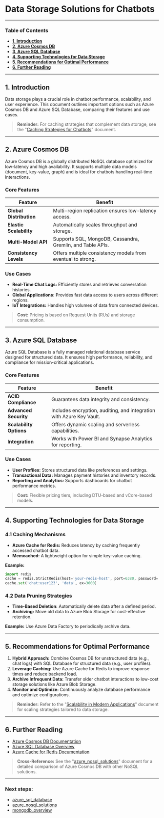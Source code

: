 # **Data Storage Solutions for Chatbots**

---

### **Table of Contents**

- [**1. Introduction**](#1-introduction)
- [**2. Azure Cosmos DB**](#2-azure-cosmos-db)
- [**3. Azure SQL Database**](#3-azure-sql-database)
- [**4. Supporting Technologies for Data Storage**](#4-supporting-technologies-for-data-storage)
- [**5. Recommendations for Optimal Performance**](#5-recommendations-for-optimal-performance)
- [**6. Further Reading**](#6-further-reading)

---

## **1. Introduction**

Data storage plays a crucial role in chatbot performance, scalability, and user experience. This document outlines important options such as Azure Cosmos DB and Azure SQL Database, comparing their features and use cases.

> **Reminder:** For caching strategies that complement data storage, see the "[Caching Strategies for Chatbots](#caching_strategies_chatbots)" document.

---

## **2. Azure Cosmos DB**

Azure Cosmos DB is a globally distributed NoSQL database optimized for low-latency and high availability. It supports multiple data models (document, key-value, graph) and is ideal for chatbots handling real-time interactions.

### **Core Features**

|**Feature**|**Benefit**|
|---|---|
|**Global Distribution**|Multi-region replication ensures low-latency access.|
|**Elastic Scalability**|Automatically scales throughput and storage.|
|**Multi-Model API**|Supports SQL, MongoDB, Cassandra, Gremlin, and Table APIs.|
|**Consistency Levels**|Offers multiple consistency models from eventual to strong.|

### **Use Cases**

- **Real-Time Chat Logs:** Efficiently stores and retrieves conversation histories.
- **Global Applications:** Provides fast data access to users across different regions.
- **IoT Integrations:** Handles high volumes of data from connected devices.

> **Cost:** Pricing is based on Request Units (RUs) and storage consumption.

---

## **3. Azure SQL Database**

Azure SQL Database is a fully managed relational database service designed for structured data. It ensures high performance, reliability, and compliance for mission-critical applications.

### **Core Features**

|**Feature**|**Benefit**|
|---|---|
|**ACID Compliance**|Guarantees data integrity and consistency.|
|**Advanced Security**|Includes encryption, auditing, and integration with Azure Key Vault.|
|**Scalability Options**|Offers dynamic scaling and serverless capabilities.|
|**Integration**|Works with Power BI and Synapse Analytics for reporting.|

### **Use Cases**

- **User Profiles:** Stores structured data like preferences and settings.
- **Transactional Data:** Manages payment histories and inventory records.
- **Reporting and Analytics:** Supports dashboards for chatbot performance metrics.

> **Cost:** Flexible pricing tiers, including DTU-based and vCore-based models.

---

## **4. Supporting Technologies for Data Storage**

### **4.1 Caching Mechanisms**

- **Azure Cache for Redis:** Reduces latency by caching frequently accessed chatbot data.
- **Memcached:** A lightweight option for simple key-value caching.

**Example:**

```python
import redis
cache = redis.StrictRedis(host='your-redis-host', port=6380, password='your-password', ssl=True)
cache.set('chat:user123', 'data', ex=3600)
```

### **4.2 Data Pruning Strategies**

- **Time-Based Deletion:** Automatically delete data after a defined period.
- **Archiving:** Move old data to Azure Blob Storage for cost-effective retention.

**Example:** Use Azure Data Factory to periodically archive data.

---

## **5. Recommendations for Optimal Performance**

1. **Hybrid Approach:** Combine Cosmos DB for unstructured data (e.g., chat logs) with SQL Database for structured data (e.g., user profiles).
2. **Leverage Caching:** Use Azure Cache for Redis to improve response times and reduce backend load.
3. **Archive Infrequent Data:** Transfer older chatbot interactions to low-cost storage solutions like Azure Blob Storage.
4. **Monitor and Optimize:** Continuously analyze database performance and optimize configurations.

> **Reminder:** Refer to the "[Scalability in Modern Applications](#scalability_in_applications)" document for scaling strategies tailored to data storage.

---

## **6. Further Reading**

- [Azure Cosmos DB Documentation](https://learn.microsoft.com/en-us/azure/cosmos-db/introduction)
- [Azure SQL Database Overview](https://learn.microsoft.com/en-us/azure/azure-sql/)
- [Azure Cache for Redis Documentation](https://learn.microsoft.com/en-us/azure/azure-cache-for-redis/)

> **Cross-Reference:** See the "[azure_nosql_solutions](azure_nosql_solutions.md)" document for a detailed comparison of Azure Cosmos DB with other NoSQL solutions.

---
### Next steps:
- [azure_sql_database](azure_sql_database.md)
- [azure_nosql_solutions](azure_nosql_solutions.md)
- [mongodb_overview](mongodb_overview.md)
